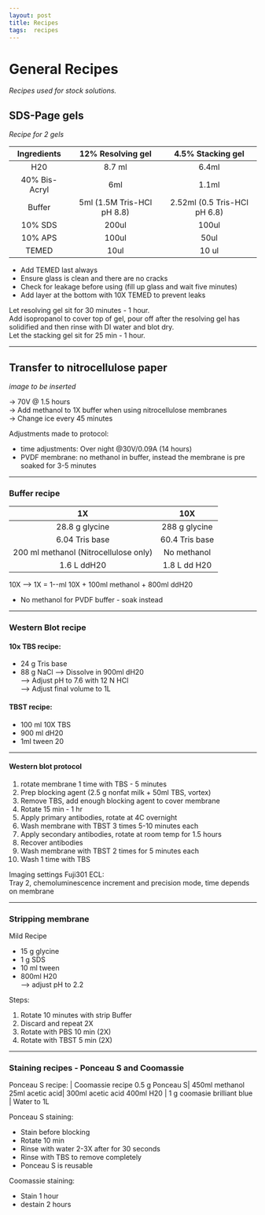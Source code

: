 ```yaml
---
layout: post
title: Recipes
tags:  recipes
---
```


# General Recipes
*Recipes used for stock solutions.*

## SDS-Page gels
*Recipe for 2 gels*


|Ingredients         | 12% Resolving gel |  4.5% Stacking gel |
|:---:| :---:| :---:|
|H20                 |8.7 ml             |  6.4ml
|40% Bis-Acryl       |6ml| 1.1ml|
|Buffer              | 5ml (1.5M Tris-HCl pH 8.8)|2.52ml (0.5 Tris-HCl pH 6.8)|
|10% SDS             |200ul| 100ul
|10% APS             |100ul|50ul
|TEMED               |10ul|10 ul

* Add TEMED last always
* Ensure glass is clean and there are no cracks
* Check for leakage before using (fill up glass and wait five minutes)
* Add layer at the bottom with 10X TEMED to prevent leaks

Let resolving gel sit for 30 minutes - 1 hour.  
Add isopropanol to cover top of gel, pour off after the resolving gel has solidified and then rinse with DI water and blot dry.  
Let the stacking gel sit for 25 min - 1 hour.  


---

## Transfer to nitrocellulose paper

*image to be inserted*

-> 70V @ 1.5 hours  
-> Add methanol to 1X buffer when using nitrocellulose membranes  
-> Change ice every 45 minutes

Adjustments made to protocol:
* time adjustments: Over night @30V/0.09A (14 hours)
* PVDF membrane: no methanol in buffer, instead the membrane is pre soaked for 3-5 minutes

---
### Buffer recipe

| 1X | 10X|
|:---:|:---:|
|28.8 g glycine|288 g glycine|
|6.04 Tris base| 60.4 Tris base|
|200 ml methanol (Nitrocellulose only)| No methanol|
|1.6 L ddH20| 1.8 L dd H20|


10X --> 1X = 1--ml 10X + 100ml methanol + 800ml ddH20  
* No methanol for PVDF buffer - soak instead

---
### Western Blot recipe

#### 10x TBS recipe:  
* 24 g Tris base
* 88 g NaCl
--> Dissolve in 900ml dH20  
--> Adjust pH to 7.6 with 12 N HCl  
--> Adjust final volume to 1L


#### TBST recipe:

* 100 ml 10X TBS
* 900 ml dH20
* 1ml tween 20

-----
#### Western blot protocol
1. rotate membrane 1 time with TBS - 5 minutes
2. Prep blocking agent (2.5 g nonfat milk + 50ml TBS, vortex)
3. Remove TBS, add enough blocking agent to cover membrane
4. Rotate 15 min - 1 hr
5. Apply primary antibodies, rotate at 4C overnight
6. Wash membrane with TBST 3 times 5-10 minutes each
7. Apply secondary antibodies, rotate at room temp for 1.5 hours
8. Recover antibodies
9. Wash membrane with TBST 2 times for 5 minutes each
10. Wash 1 time with TBS


Imaging settings Fuji301 ECL:  
Tray 2, chemoluminescence
    increment and precision mode, time depends on membrane


---
### Stripping membrane


Mild Recipe
* 15 g glycine
* 1 g SDS
* 10 ml tween
* 800ml H20  
--> adjust pH to 2.2

Steps:
1. Rotate 10 minutes with strip Buffer
2. Discard and repeat 2X
3. Rotate with PBS 10 min (2X)
4. Rotate with TBST 5 min (2X)


----
### Staining recipes - Ponceau S and Coomassie

Ponceau S recipe: | Coomassie recipe
0.5 g Ponceau S| 450ml methanol
25ml acetic acid| 300ml acetic acid
400ml H20 |   1 g coomasie brilliant blue
   | Water to 1L

Ponceau S staining:  
* Stain before blocking
* Rotate 10 min
* Rinse with water 2-3X after for 30 seconds
* Rinse with TBS to remove completely
* Ponceau S is reusable

Coomassie staining:
* Stain 1 hour
* destain 2 hours
